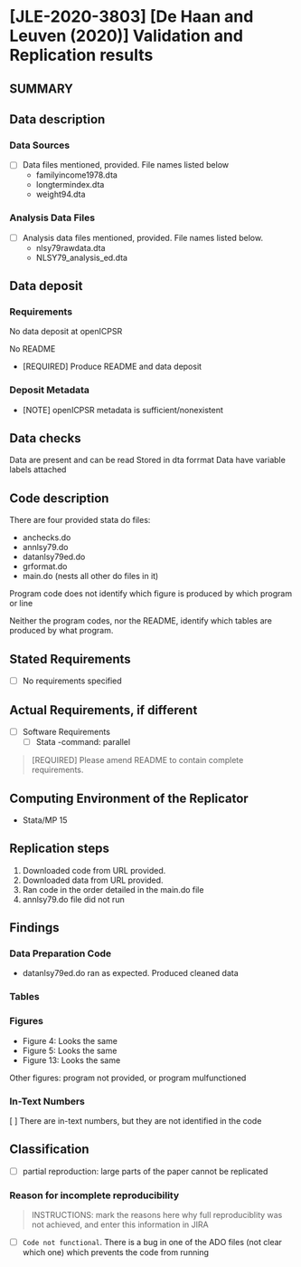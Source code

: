 # [JLE-2020-3803] [De Haan and Leuven (2020)] Validation and Replication results


SUMMARY
-------

Data description
----------------

### Data Sources

- [ ] Data files mentioned, provided. File names listed below
  - familyincome1978.dta
  - longtermindex.dta
  - weight94.dta

### Analysis Data Files

- [ ] Analysis data files mentioned, provided. File names listed below.
  - nlsy79rawdata.dta
  - NLSY79_analysis_ed.dta

Data deposit
------------

### Requirements 

No data deposit at openICPSR

No README

- [REQUIRED] Produce README and data deposit

### Deposit Metadata

- [NOTE] openICPSR metadata is sufficient/nonexistent


Data checks
-----------

Data are present and can be read
Stored in dta forrmat
Data have variable labels attached

Code description
----------------

There are four provided stata do files:
  - anchecks.do
  - annlsy79.do
  - datanlsy79ed.do
  - grformat.do
  - main.do (nests all other do files in it)

Program code does not identify which figure is produced by which program or line

Neither the program codes, nor the README, identify which tables are produced by what program.

Stated Requirements
---------------------

- [ ] No requirements specified



Actual Requirements, if different
---------------------------------


- [ ] Software Requirements 
  - [ ] Stata
    -command: parallel
  
> [REQUIRED] Please amend README to contain complete requirements. 

Computing Environment of the Replicator
---------------------

- Stata/MP 15

Replication steps
-----------------

1. Downloaded code from URL provided.
2. Downloaded data from URL provided. 
3. Ran code in the order detailed in the main.do file
4. annlsy79.do file did not run

Findings
--------

### Data Preparation Code

- datanlsy79ed.do ran as expected. Produced cleaned data

### Tables


### Figures

- Figure 4: Looks the same
- Figure 5: Looks the same
- Figure 13: Looks the same

Other figures: program not provided, or program mulfunctioned

### In-Text Numbers

[ ] There are in-text numbers, but they are not identified in the code




Classification
--------------

- [ ] partial reproduction: large parts of the paper cannot be replicated

### Reason for incomplete reproducibility

> INSTRUCTIONS: mark the reasons here why full reproduciblity was not achieved, and enter this information in JIRA

- [ ] `Code not functional`. There is a bug in one of the ADO files (not clear which one) which prevents the code from running
